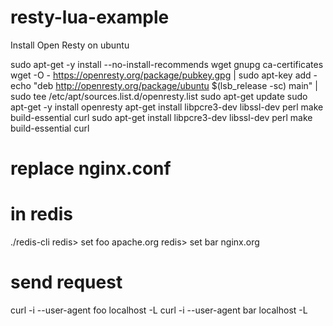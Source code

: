 # resty-lua-example

Install Open Resty on ubuntu

sudo apt-get -y install --no-install-recommends wget gnupg ca-certificates
wget -O - https://openresty.org/package/pubkey.gpg | sudo apt-key add -
echo "deb http://openresty.org/package/ubuntu $(lsb_release -sc) main" 	| sudo tee /etc/apt/sources.list.d/openresty.list
sudo apt-get update
sudo apt-get -y install openresty
apt-get install libpcre3-dev 	libssl-dev perl make build-essential curl
sudo apt-get install libpcre3-dev 	libssl-dev perl make build-essential curl

# replace nginx.conf

# in redis 
./redis-cli
   redis> set foo apache.org
   redis> set bar nginx.org

# send request 
curl -i --user-agent foo localhost -L
curl -i --user-agent bar localhost -L
